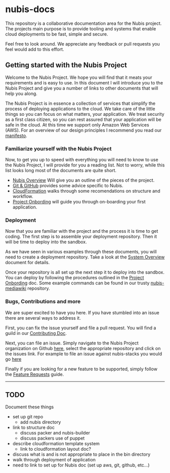 # nubis-docs

This repository is a collaborative documentation area for the Nubis project. The
projects main purpose is to provide tooling and systems that enable cloud
deployments to be fast, simple and secure.

Feel free to look around. We appreciate any feedback or pull requests you feel
would add to this effort.

## Getting started with the Nubis Project

Welcome to the Nubis Project. We hope you will find that it meats your
requirements and is easy to use. In this document I will introduce you to the
Nubis Project and give you a number of links to other documents that will help
you along.

The Nubis Project is in essence a collection of services that simplify the
process of deploying applications to the cloud. We take care of the little
things so you can focus on what matters, your application. We treat security as
a first class citizen, so you can rest assured that your application will be
safe in the cloud. At this time we support only Amazon Web Services (AWS). For
an overview of our design principles I recommend you read our [manifesto](https://github.com/Nubisproject/nubis-docs/blob/master/MANIFESTO.md).

### Familiarize yourself with the Nubis Project

Now, to get you up to speed with everything you will need to know to use the
Nubis Project, I will provide for you a reading list. Not to worry, while this
list looks long most of the documents are quite short.

* [Nubis Overview](https://github.com/Nubisproject/nubis-docs/blob/master/SYSTEM_OVERVIEW.md)
  Will give you an outline of the pieces of the project.
* [Git & GitHub](https://github.com/Nubisproject/nubis-docs/blob/master/GIT_GITHUB.md)
  provides some advice specific to Nubis.
* [CloudFormation](https://github.com/Nubisproject/nubis-docs/blob/master/CLOUDFORMATION.md)
  walks through some recomendations on structure and workflow.
* [Project Onbording](https://github.com/Nubisproject/nubis-docs/blob/master/PROJECT_ONBOARDING.md)
  will guide you through on-boarding your first application.

### Deployment

Now that you are familiar with the project and the process it is time to get
coding. The first step is to assemble your deployment repository. Then it will
be time to deploy into the sandbox.

As we have seen in various examples through these documents, you will need to
create a deployment repository. Take a look at the [System Overview](https://github.com/Nubisproject/nubis-docs/blob/master/SYSTEM_OVERVIEW.md)
document for details.

Once your repository is all set up the next step it to deploy into the sandbox.
You can deploy by following the procedures outlined in the [Project Onbording](https://github.com/Nubisproject/nubis-docs/blob/master/PROJECT_ONBOARDING.md#application-build-out)
doc. Some example commands can be found in our trusty [nubis-mediawiki](https://github.com/Nubisproject/nubis-mediawiki/blob/master/nubis/cloudformation/README.md)
repository.

### Bugs, Contributions and more

We are super excited to have you here. If you have stumbled into an issue there
are several ways to address it.

First, you can fix the issue yourself and file a pull request. You will find a
guild in our [Contributing Doc](https://github.com/Nubisproject/nubis-docs/blob/master/CONTRIBUTING.md).

Next, you can file an issue. Simply navigate to the Nubis Project organization
on Github [here](https://github.com/Nubisproject), select the appropriate
repository and click on the issues link. For example to file an issue against
nubis-stacks you would go [here](https://github.com/Nubisproject/nubis-stacks/issues)

Finally if you are looking for a new feature to be supported, simply follow the
[Feature Requests](https://github.com/Nubisproject/nubis-docs/blob/master/FEATURE_REQUESTS.md)
guide.

---

## TODO

Document these things

* set up git repo
  * add nubis directory
* link to structure doc
  * discuss packer and nubis-builder
  * discuss packers use of puppet
* describe cloudformation template system
  * link to cloudformation layout doc?
* discuss what is and is not appropriate to place in the bin directory
* walk through deployment of application
* need to link to set up for Nubis doc (set up aws, git, github, etc...)
